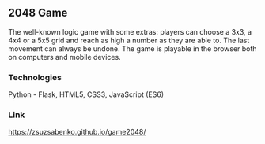 ## 2048 Game

The well-known logic game with some extras: players can choose a 3x3, a 4x4 or a 5x5 grid and reach as high a number as they are able to. The last movement can always be undone. The game is playable in the browser both on computers and mobile devices.

### Technologies
Python - Flask, HTML5, CSS3, JavaScript (ES6)

### Link
https://zsuzsabenko.github.io/game2048/
